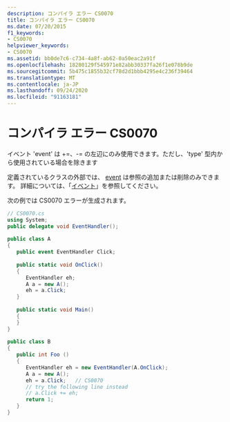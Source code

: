 ```yaml
---
description: コンパイラ エラー CS0070
title: コンパイラ エラー CS0070
ms.date: 07/20/2015
f1_keywords:
- CS0070
helpviewer_keywords:
- CS0070
ms.assetid: bb0de7c6-c734-4a8f-ab62-0a50eac2a91f
ms.openlocfilehash: 18280129f545971e82abb30337fa26f1e078b9de
ms.sourcegitcommit: 5b475c1855b32cf78d2d1bbb4295e4c236f39464
ms.translationtype: MT
ms.contentlocale: ja-JP
ms.lasthandoff: 09/24/2020
ms.locfileid: "91163181"
---
```

# <a name="compiler-error-cs0070"></a>コンパイラ エラー CS0070

イベント 'event' は +=、-= の左辺にのみ使用できます。ただし、'type' 型内から使用されている場合を除きます  
  
 定義されているクラスの外部では、 [event](../language-reference/keywords/event.md) は参照の追加または削除のみできます。 詳細については、「[イベント](../programming-guide/events/index.md)」を参照してください。  
  
 次の例では CS0070 エラーが生成されます。  
  
```csharp  
// CS0070.cs  
using System;  
public delegate void EventHandler();  
  
public class A  
{  
   public event EventHandler Click;  
  
   public static void OnClick()  
   {  
      EventHandler eh;  
      A a = new A();  
      eh = a.Click;  
   }  
  
   public static void Main()  
   {  
   }  
}  
  
public class B  
{  
   public int Foo ()  
   {  
      EventHandler eh = new EventHandler(A.OnClick);  
      A a = new A();  
      eh = a.Click;   // CS0070  
      // try the following line instead  
      // a.Click += eh;  
      return 1;  
   }  
}  
```
